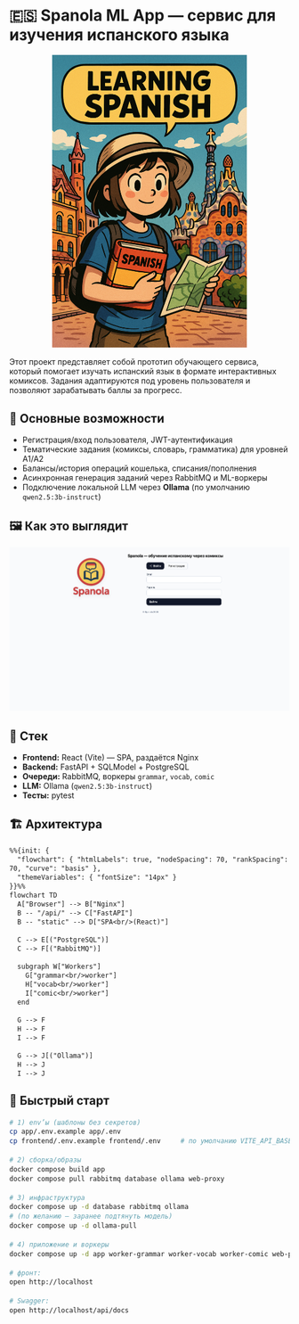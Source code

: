 # 🇪🇸 Spanola ML App — сервис для изучения испанского языка

<p align="center">
  <img src="cover.png" alt="Обложка проекта" width="350"/>
</p>

Этот проект представляет собой прототип обучающего сервиса, который помогает изучать испанский язык в формате интерактивных комиксов. Задания адаптируются под уровень пользователя и позволяют зарабатывать баллы за прогресс.

## 🚀 Основные возможности

- Регистрация/вход пользователя, JWT-аутентификация  
- Тематические задания (комиксы, словарь, грамматика) для уровней A1/A2  
- Балансы/история операций кошелька, списания/пополнения  
- Асинхронная генерация заданий через RabbitMQ и ML-воркеры  
- Подключение локальной LLM через **Ollama** (по умолчанию `qwen2.5:3b-instruct`)

## 🖼️ Как это выглядит

<img src="MVP_logo_2.png" alt="Вход и регистрация" width="700"/>

## 🧩 Стек

- **Frontend:** React (Vite) — SPA, раздаётся Nginx  
- **Backend:** FastAPI + SQLModel + PostgreSQL  
- **Очереди:** RabbitMQ, воркеры `grammar`, `vocab`, `comic`  
- **LLM:** Ollama (`qwen2.5:3b-instruct`)  
- **Тесты:** pytest

## 🏗️ Архитектура

```mermaid
%%{init: {
  "flowchart": { "htmlLabels": true, "nodeSpacing": 70, "rankSpacing": 70, "curve": "basis" },
  "themeVariables": { "fontSize": "14px" }
}}%%
flowchart TD
  A["Browser"] --> B["Nginx"]
  B -- "/api/" --> C["FastAPI"]
  B -- "static" --> D["SPA<br/>(React)"]

  C --> E[("PostgreSQL")]
  C --> F[("RabbitMQ")]

  subgraph W["Workers"]
    G["grammar<br/>worker"]
    H["vocab<br/>worker"]
    I["comic<br/>worker"]
  end

  G --> F
  H --> F
  I --> F

  G --> J[("Ollama")]
  H --> J
  I --> J

```

  
## 🚀 Быстрый старт

```bash
# 1) env’ы (шаблоны без секретов)
cp app/.env.example app/.env
cp frontend/.env.example frontend/.env     # по умолчанию VITE_API_BASE=/api

# 2) сборка/образы
docker compose build app
docker compose pull rabbitmq database ollama web-proxy

# 3) инфраструктура
docker compose up -d database rabbitmq ollama
# (по желанию — заранее подтянуть модель)
docker compose up -d ollama-pull

# 4) приложение и воркеры
docker compose up -d app worker-grammar worker-vocab worker-comic web-proxy

# фронт:
open http://localhost

# Swagger:
open http://localhost/api/docs
